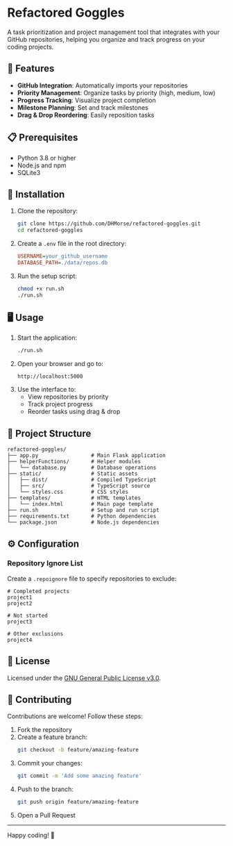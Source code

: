 # Refactored Goggles

A task prioritization and project management tool that integrates with your GitHub repositories, helping you organize and track progress on your coding projects.

## 🚀 Features

- **GitHub Integration**: Automatically imports your repositories
- **Priority Management**: Organize tasks by priority (high, medium, low)
- **Progress Tracking**: Visualize project completion
- **Milestone Planning**: Set and track milestones
- **Drag & Drop Reordering**: Easily reposition tasks

## 📋 Prerequisites

- Python 3.8 or higher
- Node.js and npm
- SQLite3

## 🔧 Installation

1. Clone the repository:
   ```bash
   git clone https://github.com/DHMorse/refactored-goggles.git
   cd refactored-goggles
   ```

2. Create a `.env` file in the root directory:
   ```ini
   USERNAME=your_github_username
   DATABASE_PATH=./data/repos.db
   ```

3. Run the setup script:
   ```bash
   chmod +x run.sh
   ./run.sh
   ```

## 🖥️ Usage

1. Start the application:
   ```bash
   ./run.sh
   ```
2. Open your browser and go to:
   ```
   http://localhost:5000
   ```
3. Use the interface to:
   - View repositories by priority
   - Track project progress
   - Reorder tasks using drag & drop

## 📁 Project Structure

```
refactored-goggles/
├── app.py                 # Main Flask application
├── helperFunctions/       # Helper modules
│   └── database.py        # Database operations
├── static/                # Static assets
│   ├── dist/              # Compiled TypeScript
│   ├── src/               # TypeScript source
│   └── styles.css         # CSS styles
├── templates/             # HTML templates
│   └── index.html         # Main page template
├── run.sh                 # Setup and run script
├── requirements.txt       # Python dependencies
└── package.json           # Node.js dependencies
```

## ⚙️ Configuration

### Repository Ignore List
Create a `.repoignore` file to specify repositories to exclude:

```
# Completed projects
project1
project2

# Not started
project3

# Other exclusions
project4
```

## 📄 License

Licensed under the [GNU General Public License v3.0](LICENSE).

## 🤝 Contributing

Contributions are welcome! Follow these steps:

1. Fork the repository
2. Create a feature branch:
   ```bash
   git checkout -b feature/amazing-feature
   ```
3. Commit your changes:
   ```bash
   git commit -m 'Add some amazing feature'
   ```
4. Push to the branch:
   ```bash
   git push origin feature/amazing-feature
   ```
5. Open a Pull Request

---

Happy coding! 🚀


